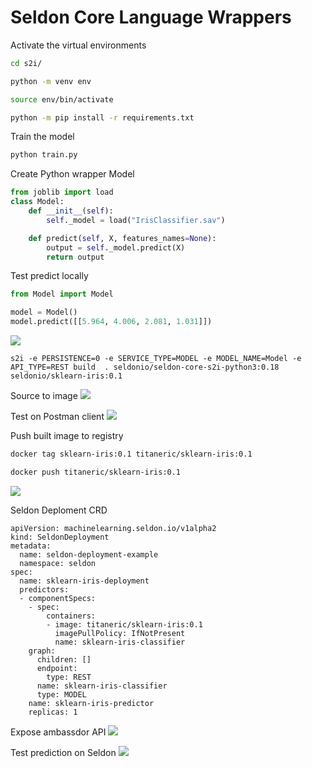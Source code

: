 
# Seldon Core Language Wrappers

Activate the virtual environments

```bash
cd s2i/

python -m venv env

source env/bin/activate

python -m pip install -r requirements.txt
```

Train the model

```bash
python train.py
```

Create Python wrapper Model

```python
from joblib import load
class Model:
    def __init__(self):
        self._model = load("IrisClassifier.sav") 

    def predict(self, X, features_names=None):
        output = self._model.predict(X)
        return output
```

Test predict locally

```python
from Model import Model

model = Model()
model.predict([[5.964, 4.006, 2.081, 1.031]])
```

![](https://i.imgur.com/NmIBx2J.png)

```bash=
s2i -e PERSISTENCE=0 -e SERVICE_TYPE=MODEL -e MODEL_NAME=Model -e API_TYPE=REST build  . seldonio/seldon-core-s2i-python3:0.18 seldonio/sklearn-iris:0.1
```

Source to image
![](https://i.imgur.com/PrQ4Pbn.png)

Test on Postman client
![](https://i.imgur.com/1EIIDGB.png)

Push built image to registry

```bash
docker tag sklearn-iris:0.1 titaneric/sklearn-iris:0.1

docker push titaneric/sklearn-iris:0.1 
```

![](https://i.imgur.com/5dZxdLj.png)

Seldon Deploment CRD

```yaml=
apiVersion: machinelearning.seldon.io/v1alpha2
kind: SeldonDeployment
metadata:
  name: seldon-deployment-example
  namespace: seldon
spec:
  name: sklearn-iris-deployment
  predictors:
  - componentSpecs:
    - spec:
        containers:
        - image: titaneric/sklearn-iris:0.1
          imagePullPolicy: IfNotPresent
          name: sklearn-iris-classifier
    graph:
      children: []
      endpoint:
        type: REST
      name: sklearn-iris-classifier
      type: MODEL
    name: sklearn-iris-predictor
    replicas: 1
```

Expose ambassdor API
![](https://i.imgur.com/STriuof.png)

Test prediction on Seldon
![](https://i.imgur.com/rTmYtIZ.png)